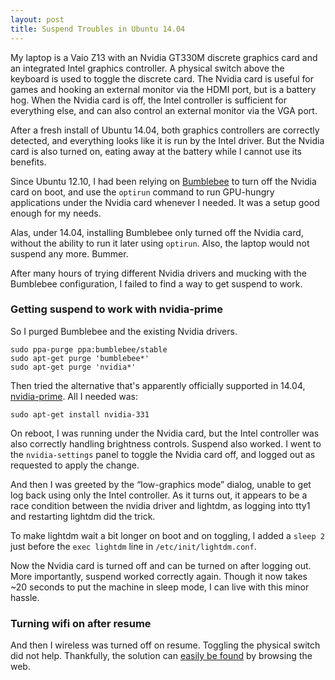 ```yaml
---
layout: post
title: Suspend Troubles in Ubuntu 14.04
---
```


My laptop is a Vaio Z13 with an Nvidia GT330M discrete graphics card
and an integrated Intel graphics controller.  A physical switch above
the keyboard is used to toggle the discrete card.  The Nvidia card is
useful for games and hooking an external monitor via the HDMI port,
but is a battery hog.  When the Nvidia card is off, the Intel
controller is sufficient for everything else, and can also control an
external monitor via the VGA port.

After a fresh install of Ubuntu 14.04, both graphics controllers are
correctly detected, and everything looks like it is run by the Intel
driver.  But the Nvidia card is also turned on, eating away at the
battery while I cannot use its benefits.

Since Ubuntu 12.10, I had been relying on [Bumblebee][] to turn off
the Nvidia card on boot, and use the `optirun` command to run
GPU-hungry applications under the Nvidia card whenever I needed.  It
was a setup good enough for my needs.

Alas, under 14.04, installing Bumblebee only turned off the Nvidia
card, without the ability to run it later using `optirun`.  Also, the
laptop would not suspend any more.  Bummer.

After many hours of trying different Nvidia drivers and mucking with
the Bumblebee configuration, I failed to find a way to get suspend to
work.

### Getting suspend to work with nvidia-prime

So I purged Bumblebee and the existing Nvidia drivers.

    sudo ppa-purge ppa:bumblebee/stable
    sudo apt-get purge 'bumblebee*'
    sudo apt-get purge 'nvidia*'


Then tried the alternative that's apparently officially supported in
14.04, [nvidia-prime][].  All I needed was:

    sudo apt-get install nvidia-331

On reboot, I was running under the Nvidia card, but the Intel
controller was also correctly handling brightness controls.  Suspend
also worked.  I went to the `nvidia-settings` panel to toggle the
Nvidia card off, and logged out as requested to apply the change.

And then I was greeted by the “low-graphics mode” dialog, unable to
get log back using only the Intel controller.  As it turns out, it
appears to be a race condition between the nvidia driver and lightdm,
as logging into tty1 and restarting lightdm did the trick.

To make lightdm wait a bit longer on boot and on toggling, I added a
`sleep 2` just before the `exec lightdm` line in
`/etc/init/lightdm.conf`.

Now the Nvidia card is turned off and can be turned on after logging
out.  More importantly, suspend worked correctly again.  Though it
now takes ~20 seconds to put the machine in sleep mode, I can live
with this minor hassle.

### Turning wifi on after resume

And then I wireless was turned off on resume.  Toggling the physical
switch did not help.  Thankfully, the solution can [easily be found][]
by browsing the web.


[Bumblebee]: https://github.com/Bumblebee-Project/Bumblebee/wiki
[nvidia-prime]: https://wiki.ubuntu.com/X/Config/HybridGraphics
[easily be found]: http://askubuntu.com/questions/452826/wireless-networking-not-working-after-resume-in-ubuntu-14-04

